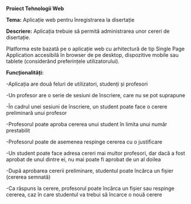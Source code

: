 **Proiect Tehnologii Web**

**Tema:** Aplicație web pentru înregistrarea la disertație

**Descriere:**
Aplicația trebuie să permită administrarea unor cereri de disertație.

Platforma este bazată pe o aplicație web cu arhitectură de tip Single Page Application accesibilă în browser de pe desktop, dispozitive mobile sau tablete (considerând preferințele utilizatorului).

**Funcționalități:**

-Aplicația are două feluri de utilizatori, studenți și profesori

-Un profesor are o serie de sesiuni de înscriere, care nu se pot suprapune

-În cadrul unei sesiuni de înscriere, un student poate face o cerere preliminară unui profesor

-Profesorul poate aproba cererea unui student în limita unui număr prestabilit

-Profesorul poate de asemenea respinge cererea cu o justificare

-Un student poate face adresa cereri mai multor profesori, dar dacă a fost aprobat de unul dintre ei, nu mai poate fi aprobat de un al doilea

-După aprobarea cererii preliminare, studentul poate încărca un fișier (cererea semnată)

-Ca răspuns la cerere, profesorul poate încărca un fișier sau respinge cererea, caz în care studentul va trebui să încarce o nouă cerere

